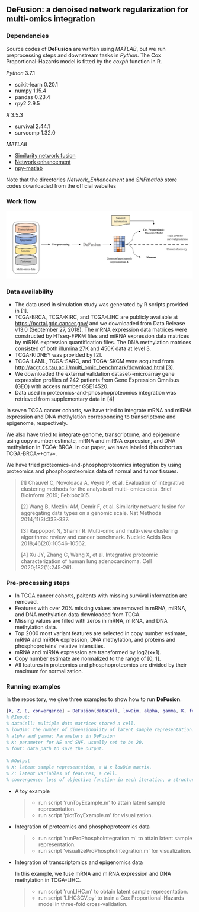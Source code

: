 ## DeFusion: a denoised network regularization for multi-omics integration

### Dependencies

Source codes of **DeFusion** are written using *MATLAB*, but we run preprocessing steps and downstream tasks in *Python*. The Cox Proportional-Hazards model is fitted by the *coxph* function in R.

*Python* 3.7.1

* scikit-learn 0.20.1
* numpy 1.15.4
* pandas 0.23.4
* rpy2 2.9.5

*R* 3.5.3

* survival 2.44.1
* survcomp 1.32.0

*MATLAB*

* [Similarity network fusion](http://compbio.cs.toronto.edu/SNF/SNF/Software.html)
* [Network enhancement](http://snap.stanford.edu/ne/)
* [npy-matlab](https://github.com/kwikteam/npy-matlab)

Note that the directories *Network_Enhancement* and *SNFmatlab* store codes downloaded from the official websites

### Work flow

![Workflow](https://github.com/wangyuanhao/DeFusion/blob/master/img/workflow.jpg)

### Data availability

* The data used in simulation study was generated by R scripts provided in [1]. 
* TCGA-BRCA, TCGA-KIRC, and TCGA-LIHC are publicly available at https://portal.gdc.cancer.gov/  and we downloaded from Data Release v13.0 (September 27, 2018).  The mRNA expression data matrices were constructed by HTseq-FPKM files and miRNA expression data matrices by miRNA expression quantification files. The DNA methylation matrices consisted of both illumina 27K and 450K data at level 3. 
* TCGA-KIDNEY was provided by [2]. 
* TCGA-LAML, TCGA-SARC, and TCGA-SKCM were acquired from http://acgt.cs.tau.ac.il/multi_omic_benchmark/download.html [3]. 
* We downloaded the external validation dataset--microarray gene expression profiles of 242 patients from Gene Expression Omnibus (GEO) with access number GSE14520. 
* Data used in proteomics-and-phosphoproteomics integration was retrieved from supplementary data  in [4]

In seven TCGA cancer cohorts, we have tried to integrate mRNA and miRNA expression and DNA methylation corresponding to transcriptome and epigenome, respectively.

We also have tried to integrate genome, transcriptome, and epigenome using copy number estimate, mRNA and miRNA expression, and DNA methylation in TCGA-BRCA. In our paper, we have labeled this cohort as TCGA-BRCA~+cnv~. 

We have tried proteomics-and-phosphoproteomics integration by using proteomics and phosphoproteomics data of normal and tumor tissues.

> [1] Chauvel C, Novoloaca A, Veyre P, et al. Evaluation of integrative clustering methods for the analysis of multi- omics data. Brief Bioinform 2019; Feb:bbz015.
>
> [2] Wang B, Mezlini AM, Demir F, et al. Similarity network fusion for aggregating data types on a genomic scale. Nat Methods 2014;11(3):333-337.
>
> [3] Rappoport N, Shamir R. Multi-omic and multi-view clustering algorithms: review and cancer benchmark. Nucleic Acids Res 2018;46(20):10546-10562.
>
> [4] Xu JY, Zhang C, Wang X, et al. Integrative proteomic characterization of human lung adenocarcinoma. Cell  2020;182(1):245-261.

### Pre-processing steps

* In TCGA cancer cohorts, paitents with missing survival information are removed.
* Features with over 20% missing values are removed in mRNA, miRNA, and DNA methylation data downloaded from TCGA.
* Missing values are filled with zeros in mRNA, miRNA, and DNA methylation data.
* Top 2000 most variant features are selected in copy number estimate, mRNA and miRNA expression, DNA methylation, and proteins and phosphoproteins' relative intensities.
* mRNA and miRNA expression are transformed by log2(x+1).
* Copy number estimate are normalized to the range of [0, 1].
* All features in proteomics and phosphoproteomics are divided by their maximum for normalization.

### Running examples

In the repository, we give three examples to show how to run **DeFusion**.

```matlab
[X, Z, E, convergence] = DeFusion(dataCell, lowDim, alpha, gamma, K, fout)
% @Input:
% dataCell: multiple data matrices stored a cell.
% lowDim: the number of dimensionality of latent sample representation.
% alpha and gamma: Parameters in DeFusion
% K: parameter for NE and SNF, usually set to be 20.
% fout: data path to save the output.

% @Output
% X: latent sample representation, a N x lowDim matrix. 
% Z: latent variables of features, a cell. 
% convergence: loss of objective function in each iteration, a structure array.

```

* A toy example

  > * run script 'runToyExample.m'  to attain latent sample representation.
  > * run script 'plotToyExample.m' for visualization.

* Integration of proteomics and phosphoproteomics data

  > * run script 'runProPhosphoIntegration.m'  to attain latent sample representation.
  > * run script 'visualizeProPhosphoIntegration.m' for visualization.

* Integration of transcriptomics and epigenomics data

  In this example, we fuse mRNA and miRNA expression and DNA methylation in TCGA-LIHC.

  > * run script 'runLIHC.m' to obtain latent sample representation.
  > * run script 'LIHC3CV.py' to train a Cox Proportional-Hazards model in  three-fold cross-validation.  

  